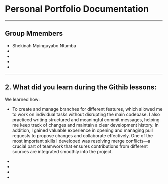 # Personal Portfolio Documentation

---

## Group Mmembers

- Shekinah Mpinguyabo Ntumba  
- 
- 
- 
- 

---


## 2. What did you learn during the Githib lessons:

We learned how:

- To create and manage branches for different features, which allowed me to work on individual tasks without disrupting the main codebase. I also practiced writing structured and meaningful commit messages, helping me keep track of changes and maintain a clear development history. In addition, I gained valuable experience in opening and managing pull requests to propose changes and collaborate effectively. One of the most important skills I developed was resolving merge conflicts—a crucial part of teamwork that ensures contributions from different sources are integrated smoothly into the project.

- 
- 
- 
- 
